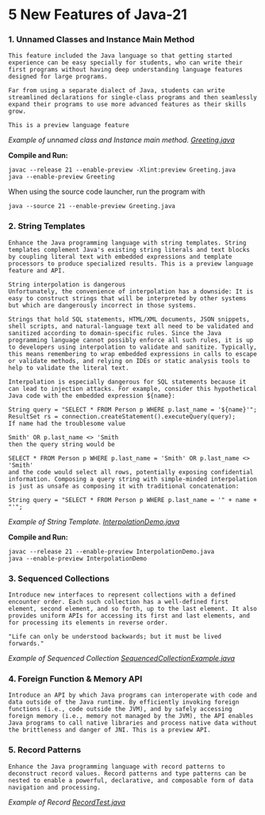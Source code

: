 # 5 New Features of Java-21
### 1. Unnamed Classes and Instance Main Method
    This feature included the Java language so that getting started experience can be easy specially for students, who can write their first programs without having deep understanding language features designed for large programs. 
    
    Far from using a separate dialect of Java, students can write streamlined declarations for single-class programs and then seamlessly expand their programs to use more advanced features as their skills grow. 
    
    This is a preview language feature
    
_Example of unnamed class and Instance main method. [Greeting.java](Greeting.java)_

**Compile and Run:**

	javac --release 21 --enable-preview -Xlint:preview Greeting.java
	java --enable-preview Greeting

When using the source code launcher, run the program with 
	
    java --source 21 --enable-preview Greeting.java

### 2. String Templates
    Enhance the Java programming language with string templates. String templates complement Java's existing string literals and text blocks by coupling literal text with embedded expressions and template processors to produce specialized results. This is a preview language feature and API.

    String interpolation is dangerous
    Unfortunately, the convenience of interpolation has a downside: It is easy to construct strings that will be interpreted by other systems but which are dangerously incorrect in those systems.
    
    Strings that hold SQL statements, HTML/XML documents, JSON snippets, shell scripts, and natural-language text all need to be validated and sanitized according to domain-specific rules. Since the Java programming language cannot possibly enforce all such rules, it is up to developers using interpolation to validate and sanitize. Typically, this means remembering to wrap embedded expressions in calls to escape or validate methods, and relying on IDEs or static analysis tools to help to validate the literal text.
    
    Interpolation is especially dangerous for SQL statements because it can lead to injection attacks. For example, consider this hypothetical Java code with the embedded expression ${name}:
    
    String query = "SELECT * FROM Person p WHERE p.last_name = '${name}'";
    ResultSet rs = connection.createStatement().executeQuery(query);
    If name had the troublesome value
    
    Smith' OR p.last_name <> 'Smith
    then the query string would be
    
    SELECT * FROM Person p WHERE p.last_name = 'Smith' OR p.last_name <> 'Smith'
    and the code would select all rows, potentially exposing confidential information. Composing a query string with simple-minded interpolation is just as unsafe as composing it with traditional concatenation:
    
    String query = "SELECT * FROM Person p WHERE p.last_name = '" + name + "'";

_Example of String Template. [InterpolationDemo.java](InterpolationDemo.java)_

**Compile and Run:**

    javac --release 21 --enable-preview InterpolationDemo.java
    java --enable-preview InterpolationDemo

### 3. Sequenced Collections
    Introduce new interfaces to represent collections with a defined encounter order. Each such collection has a well-defined first element, second element, and so forth, up to the last element. It also provides uniform APIs for accessing its first and last elements, and for processing its elements in reverse order.

    "Life can only be understood backwards; but it must be lived forwards."

_Example of Sequenced Collection [SequencedCollectionExample.java](SequencedCollectionExample.java)_

### 4. Foreign Function & Memory API
    Introduce an API by which Java programs can interoperate with code and data outside of the Java runtime. By efficiently invoking foreign functions (i.e., code outside the JVM), and by safely accessing foreign memory (i.e., memory not managed by the JVM), the API enables Java programs to call native libraries and process native data without the brittleness and danger of JNI. This is a preview API.

### 5. Record Patterns
    Enhance the Java programming language with record patterns to deconstruct record values. Record patterns and type patterns can be nested to enable a powerful, declarative, and composable form of data navigation and processing.

_Example of Record [RecordTest.java](RecordTest.java)_